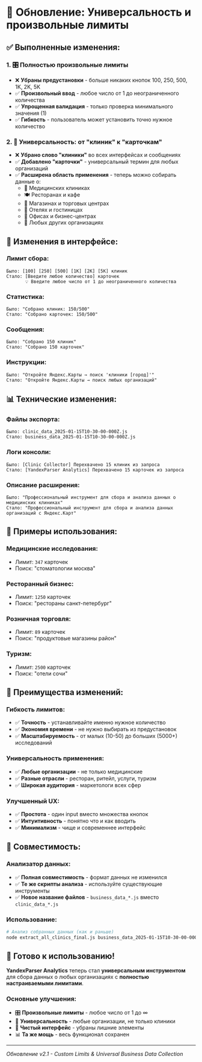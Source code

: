 # 🔄 Обновление: Универсальность и произвольные лимиты

## ✅ **Выполненные изменения:**

### 1. 🎛️ **Полностью произвольные лимиты**
- ❌ **Убраны предустановки** - больше никаких кнопок 100, 250, 500, 1K, 2K, 5K
- ✅ **Произвольный ввод** - любое число от 1 до неограниченного количества
- ✅ **Упрощенная валидация** - только проверка минимального значения (1)
- ✅ **Гибкость** - пользователь может установить точно нужное количество

### 2. 🏢 **Универсальность: от "клиник" к "карточкам"**
- ❌ **Убрано слово "клиники"** во всех интерфейсах и сообщениях
- ✅ **Добавлено "карточки"** - универсальный термин для любых организаций
- ✅ **Расширена область применения** - теперь можно собирать данные о:
  - 🏥 Медицинских клиниках
  - 🍽️ Ресторанах и кафе
  - 🏪 Магазинах и торговых центрах
  - 🏨 Отелях и гостиницах
  - 🏢 Офисах и бизнес-центрах
  - 🎯 Любых других организациях

## 🔧 **Изменения в интерфейсе:**

### **Лимит сбора:**
```
Было: [100] [250] [500] [1K] [2K] [5K] клиник
Стало: [Введите любое количество] карточек
       💡 Введите любое число от 1 до неограниченного количества
```

### **Статистика:**
```
Было: "Собрано клиник: 150/500"
Стало: "Собрано карточек: 150/500"
```

### **Сообщения:**
```
Было: "Собрано 150 клиник"
Стало: "Собрано 150 карточек"
```

### **Инструкции:**
```
Было: "Откройте Яндекс.Карты → поиск 'клиники [город]'"
Стало: "Откройте Яндекс.Карты → поиск любых организаций"
```

## 📊 **Технические изменения:**

### **Файлы экспорта:**
```
Было: clinic_data_2025-01-15T10-30-00-000Z.js
Стало: business_data_2025-01-15T10-30-00-000Z.js
```

### **Логи консоли:**
```
Было: [Clinic Collector] Перехвачено 15 клиник из запроса
Стало: [YandexParser Analytics] Перехвачено 15 карточек из запроса
```

### **Описание расширения:**
```
Было: "Профессиональный инструмент для сбора и анализа данных о медицинских клиниках"
Стало: "Профессиональный инструмент для сбора и анализа данных организаций с Яндекс.Карт"
```

## 🎯 **Примеры использования:**

### **Медицинские исследования:**
- Лимит: `347` карточек
- Поиск: "стоматологии москва"

### **Ресторанный бизнес:**
- Лимит: `1250` карточек  
- Поиск: "рестораны санкт-петербург"

### **Розничная торговля:**
- Лимит: `89` карточек
- Поиск: "продуктовые магазины район"

### **Туризм:**
- Лимит: `2500` карточек
- Поиск: "отели сочи"

## 🚀 **Преимущества изменений:**

### **Гибкость лимитов:**
- ✅ **Точность** - устанавливайте именно нужное количество
- ✅ **Экономия времени** - не нужно выбирать из предустановок
- ✅ **Масштабируемость** - от малых (10-50) до больших (5000+) исследований

### **Универсальность применения:**
- ✅ **Любые организации** - не только медицинские
- ✅ **Разные отрасли** - ресторан, ритейл, услуги, туризм
- ✅ **Широкая аудитория** - маркетологи всех сфер

### **Улучшенный UX:**
- ✅ **Простота** - один input вместо множества кнопок
- ✅ **Интуитивность** - понятно что и как вводить
- ✅ **Минимализм** - чище и современнее интерфейс

## 🔄 **Совместимость:**

### **Анализатор данных:**
- ✅ **Полная совместимость** - формат данных не изменился
- ✅ **Те же скрипты анализа** - используйте существующие инструменты
- ✅ **Новое название файлов** - `business_data_*.js` вместо `clinic_data_*.js`

### **Использование:**
```bash
# Анализ собранных данных (как и раньше)
node extract_all_clinics_final.js business_data_2025-01-15T10-30-00-000Z.js
```

## 🎉 **Готово к использованию!**

**YandexParser Analytics** теперь стал **универсальным инструментом** для сбора данных о любых организациях с **полностью настраиваемыми лимитами**.

### **Основные улучшения:**
- 🎛️ **Произвольные лимиты** - любое число от 1 до ∞
- 🏢 **Универсальность** - любые организации, не только клиники
- 🎨 **Чистый интерфейс** - убраны лишние элементы
- 📊 **Та же мощь** - весь функционал сохранен

---

*Обновление v2.1 - Custom Limits & Universal Business Data Collection*
